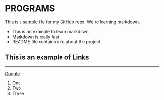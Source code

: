 # PROGRAMS

This is a sample file for my GitHub repo. We're learning markdown.

* This is an example to learn markdown
* Markdown is really fast
* README file contains info about the project

## This is an example of Links
***
[Google](https://www.google.com)

1. One
2. Two
3. Three
